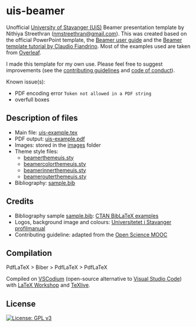 # uis-beamer

Unofficial [University of Stavanger (UiS)](https://www.uis.no/) Beamer presentation template by Nithiya Streethran (nmstreethran@gmail.com). This was created based on the official PowerPoint template, the [Beamer user guide](https://ctan.org/pkg/beamer) and the [Beamer template tutorial by Claudio Fiandrino](https://tex.stackexchange.com/a/146682/140109). Most of the examples used are taken from [Overleaf](https://www.overleaf.com/learn/latex/Beamer).

I made this template for my own use. Please feel free to suggest improvements (see the [contributing guidelines](/CONTRIBUTING.md) and [code of conduct](/CODE_OF_CONDUCT.md)). 

Known issue(s):

- PDF encoding error `Token not allowed in a PDF string` 
- overfull boxes

## Description of files

* Main file: [uis-example.tex](/uis-example.tex)
* PDF output: [uis-example.pdf](/uis-example.pdf) 
* Images: stored in the [images](/images/) folder
* Theme style files: 
  * [beamerthemeuis.sty](/beamerthemeuis.sty)
  * [beamercolorthemeuis.sty](/beamercolorthemeuis.sty)
  * [beamerinnerthemeuis.sty](/beamerinnerthemeuis.sty)
  * [beamerouterthemeuis.sty](/beamerouterthemeuis.sty)
* Bibliography: [sample.bib](/sample.bib)

## Credits

- Bibliography sample [sample.bib](/sample.bib): [CTAN BibLaTeX examples](http://ctan.cs.uu.nl/macros/latex/contrib/biblatex/doc/examples/biblatex-examples.bib)
- Logos, background image and colours: [Universitetet i Stavanger profilmanual](http://uis.profilmanual.fasett.no/universitetet-i-stavanger-profilmanual-1)
- Contributing guideline: adapted from the [Open Science MOOC](https://github.com/OpenScienceMOOC/Module-5-Open-Research-Software-and-Open-Source/blob/master/CONTRIBUTING.md)

## Compilation

PdfLaTeX > Biber > PdfLaTeX > PdfLaTeX

Compiled on [VSCodium](https://vscodium.github.io/) (open-source alternative to [Visual Studio Code](https://code.visualstudio.com/)) with [LaTeX Workshop](https://marketplace.visualstudio.com/items?itemName=James-Yu.latex-workshop) and [TeXlive](https://tug.org/texlive/).

## License

[![License: GPL v3](https://img.shields.io/badge/License-GPL%20v3-blue.svg)](https://www.gnu.org/licenses/gpl-3.0)

